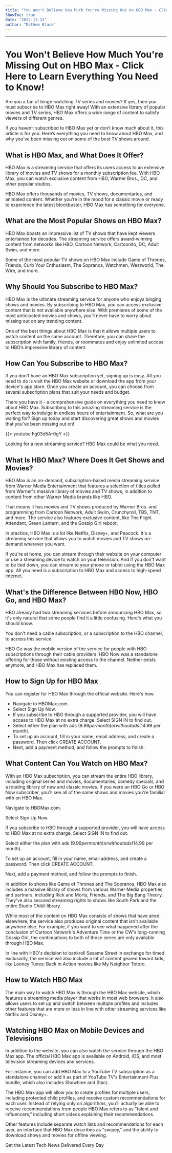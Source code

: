 ```yaml
---
title: "You Won't Believe How Much You're Missing Out on HBO Max - Click Here to Learn Everything You Need to Know!"
ShowToc: true 
date: "2022-11-13"
author: "Mathew Black"
---
```

*****
# You Won't Believe How Much You're Missing Out on HBO Max - Click Here to Learn Everything You Need to Know!

Are you a fan of binge-watching TV series and movies? If yes, then you must subscribe to HBO Max right away! With an extensive library of popular movies and TV series, HBO Max offers a wide range of content to satisfy viewers of different genres. 

If you haven’t subscribed to HBO Max yet or don’t know much about it, this article is for you. Here’s everything you need to know about HBO Max, and why you’ve been missing out on some of the best TV shows around.

## What is HBO Max, and What Does It Offer?

HBO Max is a streaming service that offers its users access to an extensive library of movies and TV shows for a monthly subscription fee. With HBO Max, you can watch exclusive content from HBO, Warner Bros., DC, and other popular studios.

HBO Max offers thousands of movies, TV shows, documentaries, and animated content. Whether you’re in the mood for a classic movie or ready to   experience the latest blockbuster, HBO Max has something for everyone. 

## What are the Most Popular Shows on HBO Max?

HBO Max boasts an impressive list of TV shows that have kept viewers entertained for decades. The streaming service offers award-winning content from networks like HBO, Cartoon Network, Cartoonito, DC, Adult Swim, and more.

Some of the most popular TV shows on HBO Max include Game of Thrones, Friends, Curb Your Enthusiasm, The Sopranos, Watchmen, Westworld, The Wire, and more. 

## Why Should You Subscribe to HBO Max?

HBO Max is the ultimate streaming service for anyone who enjoys binging shows and movies. By subscribing to HBO Max, you can access exclusive content that is not available anywhere else. With premieres of some of the most anticipated movies and shows, you’ll never have to worry about missing out on any trending content.

One of the best things about HBO Max is that it allows multiple users to watch content on the same account. Therefore, you can share the subscription with family, friends, or roommates and enjoy unlimited access to HBO’s impressive library of content.

## How Can You Subscribe to HBO Max?

If you don't have an HBO Max subscription yet, signing up is easy. All you need to do is visit the HBO Max website or download the app from your device's app store. Once you create an account, you can choose from several subscription plans that suit your needs and budget.

There you have it - a comprehensive guide on everything you need to know about HBO Max. Subscribing to this amazing streaming service is the perfect way to indulge in endless hours of entertainment. So, what are you waiting for? Sign up today and start discovering great shows and movies that you've been missing out on!

{{< youtube Fg03d5A-0gY >}} 




Looking for a new streaming service? HBO Max could be what you need.

 
##   What Is HBO Max? Where Does It Get Shows and Movies?  
 

HBO Max is an on-demand, subscription-based media streaming service from Warner Media Entertainment that features a selection of titles pulled from Warner's massive library of movies and TV shows, in addition to content from other Warner Media brands like HBO.

 

That means it has movies and TV shows produced by Warner Bros. and programming from Cartoon Network, Adult Swim, Crunchyroll, TBS, TNT, and more. The service also features exclusive content, like The Flight Attendant, Green Lantern, and the Gossip Girl reboot.

 

In practice, HBO Max is a lot like Netflix, Disney+, and Peacock. It's a streaming service that allows you to watch movies and TV shows on-demand wherever you want.

 

If you're at home, you can stream through their website on your computer or use a streaming device to watch on your television. And if you don't want to be tied down, you can stream to your phone or tablet using the HBO Max app. All you need is a subscription to HBO Max and access to high-speed internet.

 
##   What's the Difference Between HBO Now, HBO Go, and HBO Max?  
 

HBO already had two streaming services before announcing HBO Max, so it's only natural that some people find it a little confusing. Here's what you should know.

 
You don't need a cable subscription, or a subscription to the HBO channel, to access this service.
 

HBO Go was the mobile version of the service for people with HBO subscriptions through their cable providers. HBO Now was a standalone offering for those without existing access to the channel. Neither exists anymore, and HBO Max has replaced them.

 
##   How to Sign Up for HBO Max  
 

You can register for HBO Max through the official website. Here's how.

 
- Navigate to HBOMax.com.
 - Select Sign Up Now.
 - If you subscribe to HBO through a supported provider, you will have access to HBO Max at no extra charge. Select SIGN IN to find out.
 - Select either the plan with ads ($9.99 per month) or without ads ($14.99 per month).
 - To set up an account, fill in your name, email address, and create a password. Then click CREATE ACCOUNT.
 - Next, add a payment method, and follow the prompts to finish.

 
##   What Content Can You Watch on HBO Max?  
 

With an HBO Max subscription, you can stream the entire HBO library, including original series and movies, documentaries, comedy specials, and a rotating library of new and classic movies. If you were an HBO Go or HBO Now subscriber, you'll see all of the same shows and movies you're familiar with on HBO Max.

 

Navigate to HBOMax.com.

 

Select Sign Up Now.

 
If you subscribe to HBO through a supported provider, you will have access to HBO Max at no extra charge. Select SIGN IN to find out.
 

Select either the plan with ads ($9.99 per month) or without ads ($14.99 per month).

 

To set up an account, fill in your name, email address, and create a password. Then click CREATE ACCOUNT.

 

Next, add a payment method, and follow the prompts to finish.

 

In addition to shows like Game of Thrones and The Sopranos, HBO Max also includes a massive library of shows from various Warner Media properties and partners, including Rick and Morty, Friends, and The Big Bang Theory. They've also secured streaming rights to shows like South Park and the entire Studio Ghibli library.

 

While most of the content on HBO Max consists of shows that have aired elsewhere, the service also produces original content that isn't available anywhere else. For example, if you want to see what happened after the conclusion of Cartoon Network's Adventure Time or the CW's long-running Gossip Girl, the continuations to both of those series are only available through HBO Max.

 

In line with HBO's decision to bankroll Sesame Street in exchange for timed exclusivity, the service will also include a lot of content geared toward kids, like Looney Tunes: Back in Action movies like My Neighbor Totoro.

 
##   How to Watch HBO Max  
 

The main way to watch HBO Max is through the HBO Max website, which features a streaming media player that works in most web browsers. It also allows users to set up and switch between multiple profiles and includes other features that are more or less in line with other streaming services like Netflix and Disney+.

 
##   Watching HBO Max on Mobile Devices and Televisions  
 

In addition to the website, you can also watch the service through the HBO Max app. The official HBO Max app is available on Android, iOS, and most television streaming devices and services.

 

For instance, you can add HBO Max to a YouTube TV subscription as a standalone channel or add it as part of YouTube TV's Entertainment Plus bundle, which also includes Showtime and Starz.

 

The HBO Max app will allow you to create profiles for multiple users, including protected child profiles, and receive custom recommendations for each user. Instead of relying only on algorithms, you'll actually be able to receive recommendations from people HBO Max refers to as "talent and influencers," including short videos explaining their recommendations.

 

Other features include separate watch lists and recommendations for each user, an interface that HBO Max describes as "swipey," and the ability to download shows and movies for offline viewing.

 

Get the Latest Tech News Delivered Every Day




